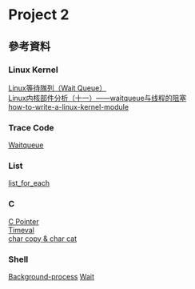 # Project 2

## 參考資料

### Linux Kernel
[Linux等待隊列（Wait Queue）](https://codingnote.cc/zh-tw/p/218585/)<br> 
[Linux内核部件分析（十一）——waitqueue与线程的阻塞](https://blog.csdn.net/qb_2008/article/details/6919987?ops_request_misc=%25257B%252522request%25255Fid%252522%25253A%252522160994690816780271554536%252522%25252C%252522scm%252522%25253A%25252220140713.130102334.pc%25255Fall.%252522%25257D&request_id=160994690816780271554536&biz_id=0&utm_medium=distribute.pc_search_result.none-task-blog-2~all~first_rank_v2~hot_rank-7-6919987.first_rank_v2_pc_rank_v29&utm_term=wait%20queue)<br> 
[how-to-write-a-linux-kernel-module](https://jerrynest.io/how-to-write-a-linux-kernel-module/)<br> 
### Trace Code
[Waitqueue](https://elixir.free-electrons.com/linux/v3.9/source/include/linux/wait.h#L33)<br> 

### List
[list_for_each](https://blog.csdn.net/haozhao_blog/article/details/25603901)<br> 

### C
[C Pointer](https://openhome.cc/Gossip/CGossip/Pointer.html)<br> 
[Timeval](https://fantasymew.pixnet.net/blog/post/35048123)<br> 
[char copy & char cat](https://openhome.cc/Gossip/CGossip/StringLengthCopyCat.html)<br> 

### Shell
[Background-process](https://unix.stackexchange.com/questions/104821/how-to-terminate-a-background-process)
[Wait](https://blog.gtwang.org/programming/bash-tutorial-parallel-subprocesses-and-wait/)